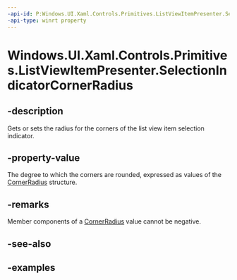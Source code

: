 ```yaml
---
-api-id: P:Windows.UI.Xaml.Controls.Primitives.ListViewItemPresenter.SelectionIndicatorCornerRadius
-api-type: winrt property
---
```


# Windows.UI.Xaml.Controls.Primitives.ListViewItemPresenter.SelectionIndicatorCornerRadius

<!--
public Windows.UI.Xaml.CornerRadius SelectionIndicatorCornerRadius { get; set; }
-->


## -description

Gets or sets the radius for the corners of the list view item selection indicator.

## -property-value

The degree to which the corners are rounded, expressed as values of the [CornerRadius](../windows.ui.xaml/cornerradius.md) structure.

## -remarks

Member components of a [CornerRadius](../windows.ui.xaml/cornerradius.md) value cannot be negative.

## -see-also

## -examples


